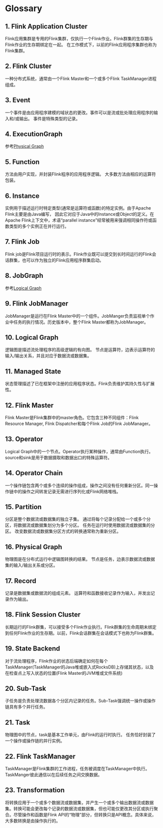 # Glossary

## 1. Flink Application Cluster

Flink应用集群是专用的Flink集群，仅执行一个Flink作业。Flink群集的生存期与Flink作业的生存期绑定在一起。 在工作模式下，以前的Flink应用程序集群也称为Flink集群。

## 2. Flink Cluster

一种分布式系统，通常由一个Flink Master和一个或多个Flink TaskManager进程组成。

## 3. Event

一个事件是由应用程序建模的域状态的更改。事件可以是流或批处理应用程序的输入和/或输出。 事件是特殊类型的记录。

## 4. ExecutionGraph

参考[Physical Graph](https://ci.apache.org/projects/flink/flink-docs-release-1.10/concepts/glossary.html#physical-graph)

## 5. Function

方法由用户实现，并封装Flink程序的应用程序逻辑。 大多数方法由相应的运算符包装。

## 6. Instance

实例用于描述运行时特定类型(通常是运算符或函数)的特定实例。由于Apache Flink主要是由Java编写， 因此它对应于Java中的Instance或Object的定义。在Apache Flink上下文中，术语“parallel instance”经常被用来强调相同操作符或函数类型的多个实例正在并行运行。

## 7. Flink Job

Flink job是Flink项目运行时的表示。Flink作业既可以提交到长时间运行的Flink会话群集，也可以作为独立的Flink应用程序群集启动。

## 8. JobGraph

参考[Logical Graph](https://ci.apache.org/projects/flink/flink-docs-release-1.10/concepts/glossary.html#logical-graph)

## 9. Flink JobManager

JobManager是运行在Flink Master中的一个组件。JobManger负责监视单个作业中任务的执行情况。历史版本中，整个Flink Master都称为JobManager。

## 10. Logical Graph

逻辑图是描述流处理程序的高级逻辑的有向图。 节点是运算符，边表示运算符的输入/输出关系，并且对应于数据流或数据集。

## 11. Managed State

状态管理描述了已在框架中注册的应用程序状态。Flink负责维护其持久性与扩展性。

## 12. Flink Master

Flink Master是Flink集群中的master角色。它包含三种不同组件：Flink Resource Manager, Flink Dispatcher和每个Flink Job的Flink JobManager。

## 13. Operator

Logical Graph中的一个节点。Operator执行某种操作，通常由Function执行。source和sink是用于数据摄取和数据出口的特殊运算符。

## 14. Operator Chain

一个操作链包含两个或多个连续的操作组成，操作之间没有任何重新分区。同一操作链中的操作之间转发记录无需进行序列化或Flink网络堆栈。

## 15. Partition

分区是整个数据流或数据集的独立子集。 通过将每个记录分配给一个或多个分区，将数据流或数据集划分为多个分区。 任务在运行时使用数据流或数据集的分区。 改变数据流或数据集分区方式的转换通常称为重新分区。

## 16. Physical Graph

物理图是在分布式运行中逻辑图转换的结果。 节点是任务，边表示数据流或数据集的输入/输出关系或分区。

## 17. Record

记录是数据集或数据流的组成元素。 运算符和函数接收记录作为输入，并发出记录作为输出。

## 18. Flink Session Cluster

长期运行的Flink群集，可以接受多个Flink作业执行。Flink群集的生命周期未绑定到任何Flink作业的生存期。以前，Flink会话群集在会话模式下也称为Flink群集。

## 19. State Backend

对于流处理程序，Flink作业的状态后端确定如何在每个TaskManager(TaskManager的Java堆或嵌入式RocksDB)上存储其状态，以及在检查点上写入状态的位置(Flink Master的JVM堆或文件系统)

## 20. Sub-Task

子任务是负责处理流数据各个分区内记录的任务。Sub-Task强调统一操作或操作链具有多个并行任务。

## 21. Task

物理图中的节点，task是基本工作单元，由Flink的运行时执行。 任务恰好封装了一个操作或操作链的并行实例。

## 22. Flink TaskManager

TaskManager是Flink集群的工作进程，任务被调度在TaskManager中执行。TaskManger彼此通信以在后续任务之间交换数据。

## 23. Transformation

将转换应用于一个或多个数据流或数据集，并产生一个或多个输出数据流或数据集。转换可能会更改每个记录的数据流或数据集，但也可能仅更改其分区或执行聚合。尽管操作和函数是Flink API的“物理”部分，但转换只是API概念。具体来说，大多数转换是由操作执行的。